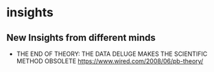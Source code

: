 # insights
## New Insights from different minds

- THE END OF THEORY: THE DATA DELUGE MAKES THE SCIENTIFIC METHOD OBSOLETE
https://www.wired.com/2008/06/pb-theory/
